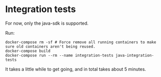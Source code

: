 # Integration tests

For now, only the java-sdk is supported.

Run:

```
docker-compose rm -sf # Force remove all running containers to make sure old containers aren't being reused.
docker-compose build
docker-compose run --rm --name integration-tests java-integration-tests
```

It takes a little while to get going, and in total takes about 5 minutes.
